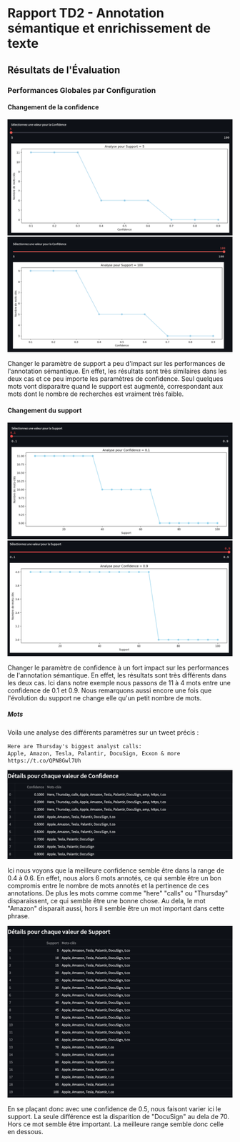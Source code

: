 # Rapport TD2 - Annotation sémantique et enrichissement de texte

## Résultats de l'Évaluation

### Performances Globales par Configuration

#### Changement de la confidence

![Alt text](image.png)
![Alt text](image-1.png)

Changer le paramètre de support a peu d'impact sur les performances de l'annotation sémantique. En effet, les résultats sont très similaires dans les deux cas et ce peu importe les paramètres de confidence. Seul quelques mots vont disparaitre quand le support est augmenté, correspondant aux mots dont le nombre de recherches est vraiment très faible.

#### Changement du support

![Alt text](image-2.png)
![Alt text](image-3.png)

Changer le paramètre de confidence à un fort impact sur les performances de l'annotation sémantique. En effet, les résultats sont très différents dans les deux cas. Ici dans notre exemple nous passons de 11 à 4 mots entre une confidence de 0.1 et 0.9. Nous remarquons aussi encore une fois que l'évolution du support ne change elle qu'un petit nombre de mots.

##### Mots

Voila une analyse des différents paramètres sur un tweet précis :

```text
Here are Thursday's biggest analyst calls: 
Apple, Amazon, Tesla, Palantir, DocuSign, Exxon & more https://t.co/QPN8Gwl7Uh
```

![Alt text](image-4.png)

Ici nous voyons que la meilleure confidence semble être dans la range de 0.4 à 0.6. En effet, nous alors 6 mots annotés, ce qui semble être un bon compromis entre le nombre de mots annotés et la pertinence de ces annotations. De plus les mots comme comme "here" "calls" ou "Thursday" disparaissent, ce qui semble être une bonne chose. Au dela, le mot "Amazon" disparait aussi, hors il semble être un mot important dans cette phrase.

![Alt text](image-5.png)

En se plaçant donc avec une confidence de 0.5, nous faisont varier ici le support. La seule différence est la disparition de "DocuSign" au dela de 70. Hors ce mot semble être important. La meilleure range semble donc celle en dessous.
